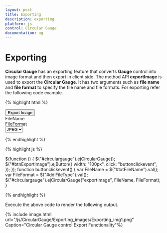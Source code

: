 ```yaml
---
layout: post
title: Exporting
description: exporting
platform: js
control: Circular Gauge
documentation: ug
---
```


# Exporting

**Circular Gauge** has an exporting feature that converts **Gauge** control into image format and then export in client side. The method API **exportImage** is used to export the **Circular Gauge**. It has two arguments such as **file name** and **file format** to specify the file name and file formats. For exporting refer the following code example.

{% highlight html %}

<input type="submit" value="Export Image" id="btnExportImage">
    <div id=" circulargauge "></div>
    <div id="txtFileName">FileName </div>
    <div id="ddlFileType">FileFormat </div>
</input>
<select id="Select1">
    <option value="JPEG">JPEG</option>
    <option value="PNG">PNG</option>
</select>

{% endhighlight %}

{% highlight js %}

$(function () {
        $("#circulargauge").ejCircularGauge();
        $("#btnExportImage").ejButton({ width: "100px", click: "buttonclickevent", });
    });
    function buttonclickevent() {
        var FileName = $("#txtFileName").val();
        var FileFormat = $("#ddlFileType").val();
        $("#circulargauge").ejCircularGauge("exportImage", FileName, FileFormat);
    }

{% endhighlight %}


Execute the above code to render the following output.

{% include image.html url="/js/CircularGauge/Exporting_images/Exporting_img1.png" Caption="Circular Gauge control Export Functionality"%}

